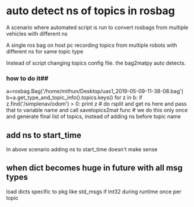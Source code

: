 # auto detect ns of topics in rosbag #


A scenario where automated script is run to convert rosbags from multiple vehicles with different ns

A single ros bag on host pc recording topics from multiple robots with different ns for same topic type


Instead of script changing topics config file. the bag2matpy auto detects.


### how to do it##


a=rosbag.Bag('/home/mithun/Desktop/uas1_2019-05-09-11-38-08.bag')
b=a.get_type_and_topic_info().topics.keys()
for z in b:
    if z.find('/simplenav/odom') > 0:
        print z
        # do rsplit and get ns here and pass that to variable name and call savetopics2mat func
        # we do this only once and generate final list of topics, instead of adding ns before topic name

## add ns to start_time  ##
    

   In above scenario adding ns to start_time doesn't make sense

## when dict becomes huge in future with all msg types ##


load dicts specific to pkg like std_msgs if Int32 during runtime once per topic 